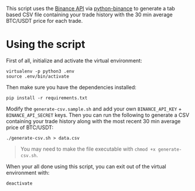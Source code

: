 This script uses the [Binance API](https://www.binance.com/restapipub.html) via [python-binance](https://github.com/sammchardy/python-binance) to generate a tab based CSV file containing your trade history with the 30 min average BTC/USDT price for each trade.

# Using the script

First of all, initialize and activate the virtual environment:

```
virtualenv -p python3 .env
source .env/bin/activate
```

Then make sure you have the dependencies installed:

```
pip install -r requirements.txt
```

Modify the `generate-csv.sample.sh` and add your own `BINANCE_API_KEY` + `BINANCE_API_SECRET` keys. Then you can run the following to generate a CSV containing your trade history along with the most recent 30 min average price of BTC/USDT:

```
./generate-csv.sh > data.csv
```

> You may need to make the file executable with `chmod +x generate-csv.sh`.

When your all done using this script, you can exit out of the virtual environment with:

```
deactivate
```
